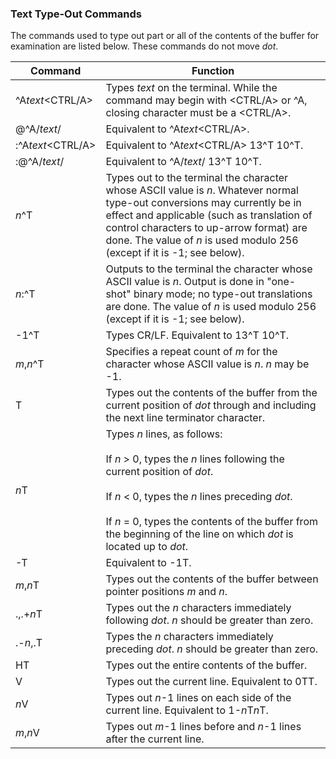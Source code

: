 ### Text Type-Out Commands

The commands used to type out part or all of the contents of
the buffer for examination are listed below.
These commands do not move *dot*.

| Command | Function |
| ------- | -------- |
| \^A*text*\<CTRL/A\> | Types *text* on the terminal. While the command may begin with \<CTRL/A\> or \^A, closing character must be a \<CTRL/A\>. |
| @^A/*text*/ | Equivalent to \^A*text*\<CTRL/A\>. |
| :\^A*text*\<CTRL/A\> | Equivalent to \^A*text*\<CTRL/A\> 13\^T 10\^T. |
| :@\^A/*text*/ | Equivalent to \^A/*text*/ 13\^T 10\^T. |
| *n*^T | Types out to the terminal the character whose ASCII value is *n*. Whatever normal type-out conversions may currently be in effect and applicable (such as translation of control characters to up-arrow format) are done. The value of *n* is used modulo 256 (except if it is -1; see below). |
| *n*:^T | Outputs to the terminal the character whose ASCII value is *n*. Output is done in "one-shot" binary mode; no type-out translations are done. The value of *n* is used modulo 256 (except if it is -1; see below). |
| -1^T | Types CR/LF. Equivalent to 13^T 10^T. |
| *m*,*n*^T | Specifies a repeat count of *m* for the character whose ASCII value is *n*. *n* may be -1. |
| T | Types out the contents of the buffer from the current position of *dot* through and including the next line terminator character. |
| *n*T | Types *n* lines, as follows: <br><br>If *n* \> 0, types the *n* lines following the current position of *dot*. <br><br>If *n* \< 0, types the *n* lines preceding *dot*. <br><br>If *n* = 0, types the contents of the buffer from the beginning of the line on which *dot* is located up to *dot*. |
| -T | Equivalent to -1T. |
| *m*,*n*T | Types out the contents of the buffer between pointer positions *m* and *n*. |
| .,.+*n*T | Types out the *n* characters immediately following *dot*. *n* should be greater than zero. |
| .-*n*,.T | Types the *n* characters immediately preceding *dot*. *n* should be greater than zero. |
| HT | Types out the entire contents of the buffer. |
| V | Types out the current line. Equivalent to 0TT. |
| *n*V | Types out *n*-1 lines on each side of the current line. Equivalent to 1-*n*T*n*T. |
| *m*,*n*V | Types out *m*-1 lines before and *n*-1 lines after the current line. |
